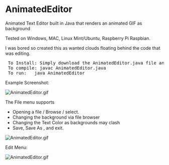 # AnimatedEditor

Animated Text Editor built in Java that renders an animated GIF as background

Tested on Windows, MAC, Linux Mint/Ubuntu, Raspberry Pi Raspbian.

I was bored so created this as wanted clouds floating behind the code that was editing. 
<pre>
 To Install: Simply download the AnimatedEditor.java file and compile it.
 To compile: javac AnimatedEditor.java
 To run:   java AnimatedEditor
</pre>
Example Screenshot:

![AnimatedEditor.gif](https://raw.github.com/elahtrebor/AnimatedEditor/main/AnimatedEditor.gif)


The File menu supports 
- Opening a file / Browse / select.
- Changing the background via file browser
- Changing the Text Color as backgrounds may clash
- Save, Save As , and exit.

![AnimatedEditor.gif](https://raw.github.com/elahtrebor/AnimatedEditor/main/screenshots/FileMenu.png)


Edit Menu:

![AnimatedEditor.gif](https://raw.github.com/elahtrebor/AnimatedEditor/main/screenshots/editMenu.png)


